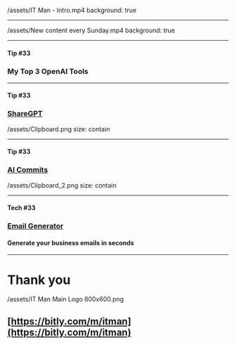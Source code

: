 
/assets/IT Man - Intro.mp4
background: true

---

/assets/New content every Sunday.mp4
background: true

---

#### Tip #33
### My Top 3 OpenAI Tools


---
#### Tip #33
### [ShareGPT](https://sharegpt.com/)
/assets/Clipboard.png
size: contain


---
#### Tip #33
### [AI Commits](https://github.com/Nutlope/aicommits)
/assets/Clipboard_2.png
size: contain



---
#### Tech #33
### [Email Generator](https://email-helper.vercel.app/)
#### Generate your business emails in seconds

---

# Thank you
/assets/IT Man Main Logo 800x600.png
## [https://bitly.com/m/itman](https://bitly.com/m/itman)